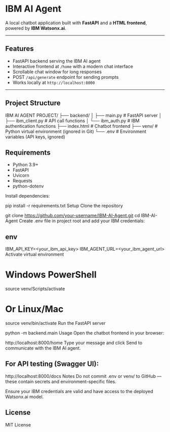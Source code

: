 # IBM AI Agent

A local chatbot application built with **FastAPI** and a **HTML frontend**, powered by **IBM Watsonx.ai**.

---

## Features

- FastAPI backend serving the IBM AI agent
- Interactive frontend at `/home` with a modern chat interface
- Scrollable chat window for long responses
- POST `/api/generate` endpoint for sending prompts
- Works locally at `http://localhost:8000`

---

## Project Structure

IBM AI AGENT PROJECT/
├── backend/
│ ├── main.py # FastAPI server
│ ├── ibm_client.py # API call functions
│ └── ibm_auth.py # IBM authentication functions
├── index.html # Chatbot frontend
├── venv/ # Python virtual environment (ignored in Git)
└── .env # Environment variables (API keys, ignored)



## Requirements

- Python 3.9+
- FastAPI
- Uvicorn
- Requests
- python-dotenv

Install dependencies:


pip install -r requirements.txt
Setup
Clone the repository


git clone https://github.com/your-username/IBM-AI-Agent.git
cd IBM-AI-Agent
Create .env file in project root and add your IBM credentials:

## env

IBM_API_KEY=<your_ibm_api_key>
IBM_AGENT_URL=<your_ibm_agent_url>
Activate virtual environment


# Windows PowerShell
source venv/Scripts/activate

# Or Linux/Mac
source venv/bin/activate
Run the FastAPI server


python -m backend.main
Usage
Open the chatbot frontend in your browser:


http://localhost:8000/home
Type your message and click Send to communicate with the IBM AI agent.

## For API testing (Swagger UI):


http://localhost:8000/docs
Notes
Do not commit .env or venv/ to GitHub — these contain secrets and environment-specific files.

Ensure your IBM credentials are valid and have access to the deployed Watsonx.ai model.

## License
MIT License

